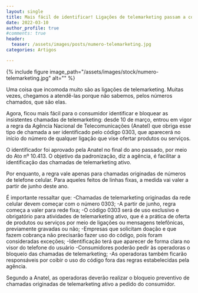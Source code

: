 ```yaml
---
layout: single
title: Mais fácil de identificar! Ligações de telemarketing passam a começar com o número 0303 
date: 2022-03-10 
author_profile: true
#comments: true
header:
  teaser: /assets/images/posts/numero-telemarketing.jpg
categories: Artigos

---
```


{% include figure image_path="/assets/images/stock/numero-telemarketing.jpg" alt=""  %}

Uma coisa que incomoda muito são as ligações de telemarketing. Muitas vezes, chegamos a atendê-las porque não sabemos, pelos números chamados, que são elas.

Agora, ficou mais fácil para o consumidor identificar e bloquear as insistentes chamadas de telemarketing: desde 10 de março, entrou em vigor a regra da Agência Nacional de Telecomunicações (Anatel)  que obriga esse tipo de chamada a ser identificado pelo código 0303, que aparecerá no início do número de qualquer ligação que vise ofertar produtos ou serviços.

O identificador foi aprovado pela Anatel no final do ano passado, por meio do Ato nº 10.413. O objetivo da padronização, diz a agência, é facilitar a identificação das chamadas de telemarketing ativo.

Por enquanto, a regra vale apenas para chamadas originadas de números de telefone celular. Para aqueles feitos de linhas fixas, a medida vai valer a partir de junho deste ano.
 
É importante ressaltar que:
-Chamadas de telemarketing originadas da rede celular devem começar com o número 0303;
-A partir de junho, regra começa a valer para rede fixa;
-O código 0303 será de uso exclusivo e obrigatório para atividades de telemarketing ativo, que é a prática de oferta de produtos ou serviços por meio de ligações ou mensagens telefônicas, previamente gravadas ou não;
-Empresas que solicitam doação e que fazem cobrança não precisarão fazer uso do código, pois foram consideradas exceções;
-Identificação terá que aparecer de forma clara no visor do telefone do usuário
-Consumidores poderão pedir às operadoras o bloqueio das chamadas de telemarketing;
-As operadoras também ficarão responsáveis por coibir o uso do código fora das regras estabelecidas pela agência.
 
Segundo a Anatel, as operadoras deverão realizar o bloqueio preventivo de chamadas originadas de telemarketing ativo a pedido do consumidor.
